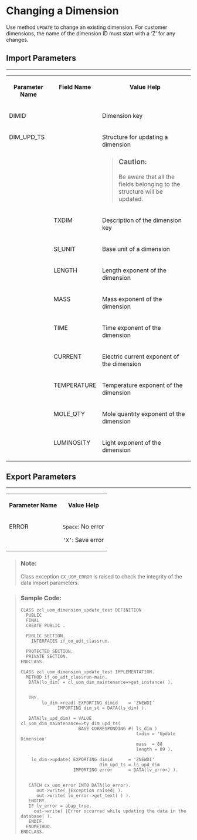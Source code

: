 <!-- loio3beb828bea9d451e90ced55e03b2727f -->

# Changing a Dimension

Use method `UPDATE` to change an existing dimension. For customer dimensions, the name of the dimension ID must start with a ‘Z’ for any changes.



<a name="loio3beb828bea9d451e90ced55e03b2727f__section_hyl_cdv_plb"/>

## Import Parameters

****


<table>
<tr>
<th valign="top">

Parameter Name

</th>
<th valign="top">

Field Name

</th>
<th valign="top">

Value Help

</th>
</tr>
<tr>
<td valign="top">

DIMID

</td>
<td valign="top">

 

</td>
<td valign="top">

Dimension key

</td>
</tr>
<tr>
<td valign="top">

DIM\_UPD\_TS

</td>
<td valign="top">

 

</td>
<td valign="top">

Structure for updating a dimension

> ### Caution:  
> Be aware that all the fields belonging to the structure will be updated.



</td>
</tr>
<tr>
<td valign="top">

 

</td>
<td valign="top">

TXDIM

</td>
<td valign="top">

Description of the dimension key

</td>
</tr>
<tr>
<td valign="top">

 

</td>
<td valign="top">

SI\_UNIT

</td>
<td valign="top">

Base unit of a dimension

</td>
</tr>
<tr>
<td valign="top">

 

</td>
<td valign="top">

LENGTH

</td>
<td valign="top">

Length exponent of the dimension

</td>
</tr>
<tr>
<td valign="top">

 

</td>
<td valign="top">

MASS

</td>
<td valign="top">

Mass exponent of the dimension

</td>
</tr>
<tr>
<td valign="top">

 

</td>
<td valign="top">

TIME

</td>
<td valign="top">

Time exponent of the dimension

</td>
</tr>
<tr>
<td valign="top">

 

</td>
<td valign="top">

CURRENT

</td>
<td valign="top">

Electric current exponent of the dimension

</td>
</tr>
<tr>
<td valign="top">

 

</td>
<td valign="top">

TEMPERATURE

</td>
<td valign="top">

Temperature exponent of the dimension

</td>
</tr>
<tr>
<td valign="top">

 

</td>
<td valign="top">

MOLE\_QTY

</td>
<td valign="top">

Mole quantity exponent of the dimension

</td>
</tr>
<tr>
<td valign="top">

 

</td>
<td valign="top">

LUMINOSITY

</td>
<td valign="top">

Light exponent of the dimension

</td>
</tr>
</table>



<a name="loio3beb828bea9d451e90ced55e03b2727f__section_fkc_ddv_plb"/>

## Export Parameters

****


<table>
<tr>
<th valign="top">

Parameter Name

</th>
<th valign="top">

Value Help

</th>
</tr>
<tr>
<td valign="top">

ERROR

</td>
<td valign="top">

`Space`: No error

`‘X’`: Save error

</td>
</tr>
</table>

> ### Note:  
> Class exception `CX_UOM_ERROR` is raised to check the integrity of the data import parameters.

> ### Sample Code:  
> ```abap
> CLASS zcl_uom_dimension_update_test DEFINITION 
>   PUBLIC 
>   FINAL 
>   CREATE PUBLIC . 
>  
>   PUBLIC SECTION. 
>     INTERFACES if_oo_adt_classrun. 
>  
>   PROTECTED SECTION. 
>   PRIVATE SECTION. 
> ENDCLASS. 
>  
> CLASS zcl_uom_dimension_update_test IMPLEMENTATION. 
>   METHOD if_oo_adt_classrun~main. 
>    DATA(lo_dim) = cl_uom_dim_maintenance=>get_instance( ).
> 
> 
>    TRY.
>         lo_dim->read( EXPORTING dimid    = 'ZNEWDI'
>               IMPORTING dim_st = DATA(ls_dim) ).
> 
>    DATA(ls_upd_dim) = VALUE cl_uom_dim_maintenance=>ty_dim_upd_ts(
>                       BASE CORRESPONDING #( ls_dim )
>                                             txdim = 'Update Dimension'
>                                             mass  = 88
>                                             length = 89 ).
> 
>     lo_dim->update( EXPORTING dimid      = 'ZNEWDI'
>                               dim_upd_ts = ls_upd_dim
>                     IMPORTING error      = DATA(lv_error) ).
> 
> 
>    CATCH cx_uom_error INTO DATA(lo_error).
>       out->write( |Exception raised| ).
>       out->write( lo_error->get_text( ) ).
>    ENDTRY.
>    IF lv_error = abap_true.
>      out->write( |Error occurred while updating the data in the database| ).
>    ENDIF.
>   ENDMETHOD. 
> ENDCLASS.
> 
> ```

